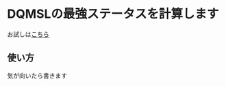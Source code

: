 # DQMSLの最強ステータスを計算します

お試しは[こちら](https://gachuchu.github.io/dqmsl-strongest-calculator/dqmsl.html)

## 使い方

気が向いたら書きます
